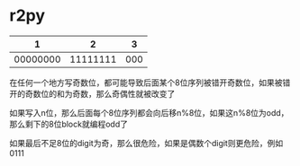 # r2py
1|2|3|
|---|---|---|
|00000000|11111111|000|

在任何一个地方写奇数位，都可能导致后面某个8位序列被错开奇数位，如果被错开的奇数位的和为奇数，那么奇偶性就被改变了


如果写入n位，那么后面每个8位序列都会向后移n%8位，如果这n%8位为odd，那么剩下的8位block就编程odd了

如果最后不足8位的digit为奇，那么很危险，如果是偶数个digit则更危险，例如0111


